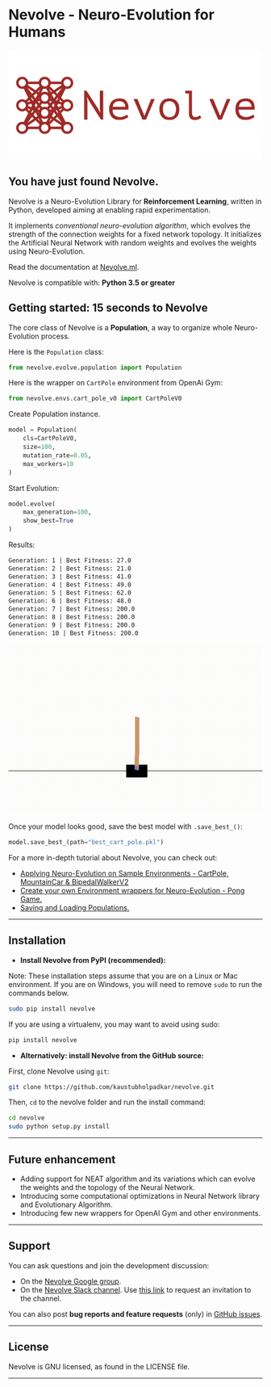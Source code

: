 # Nevolve - Neuro-Evolution for Humans

![Nevolve logo](nevolve-boring.png)

## You have just found Nevolve.
Nevolve is a Neuro-Evolution Library for __Reinforcement Learning__, written in Python, developed aiming at enabling rapid experimentation.

It implements *conventional neuro-evolution algorithm*, which evolves the strength of the connection weights for a fixed network topology. It initializes the Artificial Neural Network with random weights and evolves the weights using Neuro-Evolution.

Read the documentation at [Nevolve.ml](https://nevolve.ml).

Nevolve is compatible with: __Python 3.5 or greater__

## Getting started: 15 seconds to Nevolve

The core class of Nevolve is a __Population__, a way to organize whole Neuro-Evolution process.

Here is the `Population` class:

```python
from nevolve.evolve.population import Population
```

Here is the wrapper on `CartPole` environment from OpenAi Gym:

```python
from nevolve.envs.cart_pole_v0 import CartPoleV0
```

Create Population instance.

```python
model = Population(
    cls=CartPoleV0, 
    size=100, 
    mutation_rate=0.05, 
    max_workers=10
)
```

Start Evolution:

```python
model.evolve(
    max_generation=100,
    show_best=True
)
```

Results:
```
Generation: 1 | Best Fitness: 27.0
Generation: 2 | Best Fitness: 21.0
Generation: 3 | Best Fitness: 41.0
Generation: 4 | Best Fitness: 49.0
Generation: 5 | Best Fitness: 62.0
Generation: 6 | Best Fitness: 48.0
Generation: 7 | Best Fitness: 200.0
Generation: 8 | Best Fitness: 200.0
Generation: 9 | Best Fitness: 200.0
Generation: 10 | Best Fitness: 200.0

```

![](bestcartpole.gif)

Once your model looks good, save the best model with `.save_best_()`:

```python
model.save_best_(path="best_cart_pole.pkl")
```

For a more in-depth tutorial about Nevolve, you can check out:

- [Applying Neuro-Evolution on Sample Environments - CartPole, MountainCar & BipedalWalkerV2](https://keras.io/getting-started/sequential-model-guide)
- [Create your own Environment wrappers for Neuro-Evolution - Pong Game.](https://keras.io/getting-started/functional-api-guide)
- [Saving and Loading Populations.](https://keras.io/getting-started/functional-api-guide)


------------------

## Installation

- **Install Nevolve from PyPI (recommended):**

Note: These installation steps assume that you are on a Linux or Mac environment.
If you are on Windows, you will need to remove `sudo` to run the commands below.

```sh
sudo pip install nevolve
```

If you are using a virtualenv, you may want to avoid using sudo:

```sh
pip install nevolve
```

- **Alternatively: install Nevolve from the GitHub source:**

First, clone Nevolve using `git`:

```sh
git clone https://github.com/kaustubholpadkar/nevolve.git
```

 Then, `cd` to the nevolve folder and run the install command:
```sh
cd nevolve
sudo python setup.py install
```


------------------

## Future enhancement

- Adding support for NEAT algorithm and its variations which can evolve the weights and the topology of the Neural Network.
- Introducing some computational optimizations in Neural Network library and Evolutionary Algorithm.
- Introducing few new wrappers for OpenAI Gym and other environments.

------------------

## Support

You can ask questions and join the development discussion:

- On the [Nevolve Google group](https://groups.google.com/forum/#!forum/nevolve).
- On the [Nevolve Slack channel](https://nevolve.slack.com). Use [this link](https://nevolve-slack-invitation.herokuapp.com/) to request an invitation to the channel.

You can also post **bug reports and feature requests** (only) in [GitHub issues](https://github.com/kaustubholpadkar/nevolve/issues).


------------------

## License

Nevolve is GNU licensed, as found in the LICENSE file.


------------------